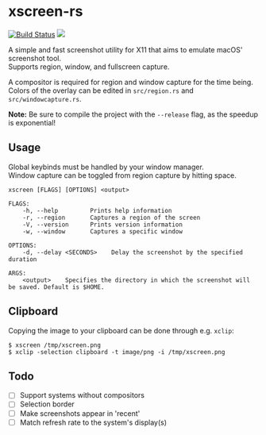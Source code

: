 # xscreen-rs

[![Build Status](https://travis-ci.com/Bruflot/xscreen-rs.svg?token=cwgWL8QUNVpLfj8cDgps&branch=master)](https://travis-ci.com/Bruflot/xscreen-rs)
[![](https://tokei.rs/b1/github/bruflot/xscreen-rs)](https://tokei.rs/b1/github/bruflot/xscreen-rs)

A simple and fast screenshot utility for X11 that aims to emulate macOS' screenshot tool.   
Supports region, window, and fullscreen capture.

A compositor is required for region and window capture for the time being. Colors of the overlay 
can be edited in `src/region.rs` and `src/windowcapture.rs`.

**Note:** Be sure to compile the project with the `--release` flag, as the speedup is exponential!

## Usage
Global keybinds must be handled by your window manager.  
Window capture can be toggled from region capture by hitting space.  

```
xscreen [FLAGS] [OPTIONS] <output>

FLAGS:
    -h, --help         Prints help information
    -r, --region       Captures a region of the screen
    -V, --version      Prints version information
    -w, --window       Captures a specific window

OPTIONS:
    -d, --delay <SECONDS>    Delay the screenshot by the specified duration

ARGS:
    <output>    Specifies the directory in which the screenshot will be saved. Default is $HOME.
```

## Clipboard
Copying the image to your clipboard can be done through e.g. `xclip`:
```
$ xscreen /tmp/xscreen.png
$ xclip -selection clipboard -t image/png -i /tmp/xscreen.png
```

## Todo
- [ ] Support systems without compositors
- [ ] Selection border
- [ ] Make screenshots appear in 'recent'
- [ ] Match refresh rate to the system's display(s)